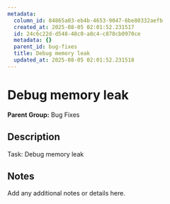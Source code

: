 ```yaml
---
metadata:
  column_id: 84865a03-eb4b-4653-9047-6be80332aefb
  created_at: 2025-08-05 02:01:52.231517
  id: 24c6c22d-d548-48c0-a8c4-c878cb0970ce
  metadata: {}
  parent_id: bug-fixes
  title: Debug memory leak
  updated_at: 2025-08-05 02:01:52.231518
---
```


# Debug memory leak

**Parent Group:** Bug Fixes

## Description
Task: Debug memory leak

## Notes
Add any additional notes or details here.